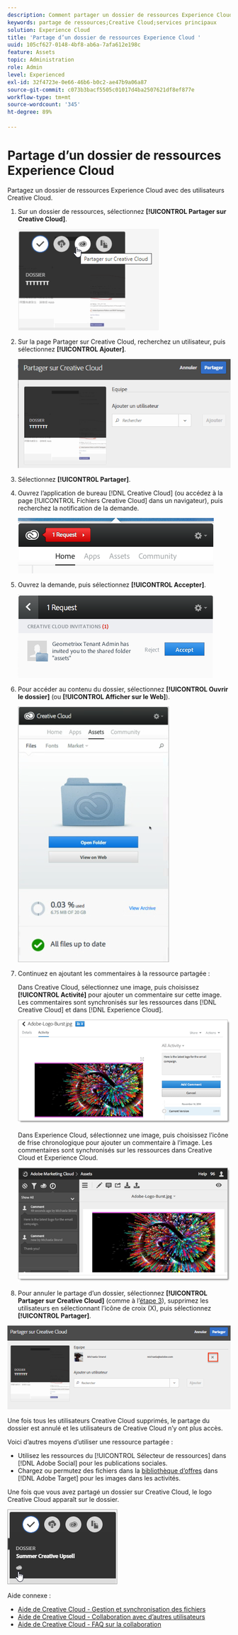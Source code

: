 ```yaml
---
description: Comment partager un dossier de ressources Experience Cloud avec des utilisateurs Creative Cloud.
keywords: partage de ressources;Creative Cloud;services principaux
solution: Experience Cloud
title: 'Partage d’un dossier de ressources Experience Cloud '
uuid: 105cf627-0148-4bf8-ab6a-7afa612e198c
feature: Assets
topic: Administration
role: Admin
level: Experienced
exl-id: 32f4723e-0e66-46b6-b0c2-ae47b9a06a87
source-git-commit: c073b3bacf5505c01017d4ba2507621df8ef877e
workflow-type: tm+mt
source-wordcount: '345'
ht-degree: 89%

---
```


# Partage d’un dossier de ressources Experience Cloud

Partagez un dossier de ressources Experience Cloud avec des utilisateurs Creative Cloud.

1. Sur un dossier de ressources, sélectionnez **[!UICONTROL Partager sur Creative Cloud]**.

   ![Partager sur Creative Cloud](assets/asset-share-cc.png)
1. Sur la page Partager sur Creative Cloud, recherchez un utilisateur, puis sélectionnez **[!UICONTROL Ajouter]**.

   ![Ajout d’un utilisateur Creative Cloud](assets/asset-share-cc-page.png)

1. Sélectionnez **[!UICONTROL Partager]**.
1. Ouvrez l’application de bureau [!DNL Creative Cloud] (ou accédez à la page [!UICONTROL Fichiers Creative Cloud] dans un navigateur), puis recherchez la notification de la demande.

   ![Notification de demande](assets/cc_share_request.png)
1. Ouvrez la demande, puis sélectionnez **[!UICONTROL Accepter]**.

   ![Requête Accept](assets/cc_share_accept.png)
1. Pour accéder au contenu du dossier, sélectionnez **[!UICONTROL Ouvrir le dossier]** (ou **[!UICONTROL Afficher sur le Web]**).

   ![Afficher sur le Web](assets/creative_cloud_open_folder.png)
1. Continuez en ajoutant les commentaires à la ressource partagée :

   Dans Creative Cloud, sélectionnez une image, puis choisissez **[!UICONTROL Activité]** pour ajouter un commentaire sur cette image. Les commentaires sont synchronisés sur les ressources dans [!DNL Creative Cloud] et dans [!DNL Experience Cloud].

   ![Ajouter un commentaire sur l’image](assets/asset_comment_cc.png)

   Dans Experience Cloud, sélectionnez une image, puis choisissez lʼicône de frise chronologique pour ajouter un commentaire à lʼimage. Les commentaires sont synchronisés sur les ressources dans Creative Cloud et Experience Cloud.

   ![Ajouter un commentaire sur l’image](assets/asset_comment_mac.png)

1. Pour annuler le partage dʼun dossier, sélectionnez **[!UICONTROL Partager sur Creative Cloud]** (comme à lʼ[étape 3](t-share-creative-cloud.md#step_BA17CFA185284641A9B878BA29551996)), supprimez les utilisateurs en sélectionnant lʼicône de croix (X), puis sélectionnez **[!UICONTROL Partager]**.

![Annulation du partage d’un dossier](assets/asset_remove_user.png)

Une fois tous les utilisateurs Creative Cloud supprimés, le partage du dossier est annulé et les utilisateurs de Creative Cloud nʼy ont plus accès.

Voici dʼautres moyens dʼutiliser une ressource partagée :

* Utilisez les ressources du [!UICONTROL Sélecteur de ressources] dans [!DNL Adobe Social] pour les publications sociales.
* Chargez ou permutez des fichiers dans la [bibliothèque d’offres](https://experienceleague.adobe.com/docs/target/using/experiences/offers/manage-content.html?lang=fr) dans [!DNL Adobe Target] pour les images dans les activités.

Une fois que vous avez partagé un dossier sur Creative Cloud, le logo Creative Cloud apparaît sur le dossier.

![Logo du Creative Cloud sur le dossier](assets/asset-cc-logo.png)

Aide connexe :

* [Aide de Creative Cloud - Gestion et synchronisation des fichiers](https://helpx.adobe.com/fr/creative-cloud/help/sync-creative-cloud-files.html)
* [Aide de Creative Cloud - Collaboration avec d’autres utilisateurs](https://helpx.adobe.com/fr/creative-cloud/help/collaboration.html)
* [Aide de Creative Cloud - FAQ sur la collaboration](https://helpx.adobe.com/fr/creative-cloud/help/collaboration-faq.html)
